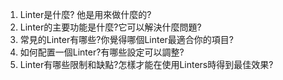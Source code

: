 

1. Linter是什麼? 他是用來做什麼的?
2. Linter的主要功能是什麼?它可以解決什麼問題?
3. 常見的Linter有哪些?你覺得哪個Linter最適合你的項目?
4. 如何配置一個Linter?有哪些設定可以調整?
5. Linter有哪些限制和缺點?怎樣才能在使用Linters時得到最佳效果?
